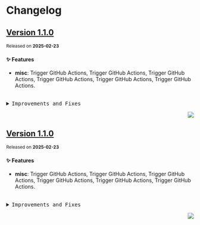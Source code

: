 <a name="readme-top"></a>

# Changelog

## [Version 1.1.0](https://github.com/maidhub/maid-lint/compare/v1.0.0...v1.1.0)

<sup>Released on **2025-02-23**</sup>

#### ✨ Features

- **misc**: Trigger GitHub Actions, Trigger GitHub Actions, Trigger GitHub Actions, Trigger GitHub Actions, Trigger GitHub Actions, Trigger GitHub Actions.

<br/>

<details>
<summary><kbd>Improvements and Fixes</kbd></summary>

#### What's improved

- **misc**: Trigger GitHub Actions ([d81efff](https://github.com/maidhub/maid-lint/commit/d81efff))
- **misc**: Trigger GitHub Actions ([613578a](https://github.com/maidhub/maid-lint/commit/613578a))
- **misc**: Trigger GitHub Actions ([ce739bb](https://github.com/maidhub/maid-lint/commit/ce739bb))
- **misc**: Trigger GitHub Actions ([4ac98a8](https://github.com/maidhub/maid-lint/commit/4ac98a8))
- **misc**: Trigger GitHub Actions ([31856d0](https://github.com/maidhub/maid-lint/commit/31856d0))
- **misc**: Trigger GitHub Actions ([af1e694](https://github.com/maidhub/maid-lint/commit/af1e694))

</details>

<div align="right">

[![](https://img.shields.io/badge/-BACK_TO_TOP-151515?style=flat-square)](#readme-top)

</div>

## [Version 1.1.0](https://github.com/maidhub/maid-lint/compare/v1.0.0...v1.1.0)

<sup>Released on **2025-02-23**</sup>

#### ✨ Features

- **misc**: Trigger GitHub Actions, Trigger GitHub Actions, Trigger GitHub Actions, Trigger GitHub Actions, Trigger GitHub Actions, Trigger GitHub Actions.

<br/>

<details>
<summary><kbd>Improvements and Fixes</kbd></summary>

#### What's improved

- **misc**: Trigger GitHub Actions ([d81efff](https://github.com/maidhub/maid-lint/commit/d81efff))
- **misc**: Trigger GitHub Actions ([613578a](https://github.com/maidhub/maid-lint/commit/613578a))
- **misc**: Trigger GitHub Actions ([ce739bb](https://github.com/maidhub/maid-lint/commit/ce739bb))
- **misc**: Trigger GitHub Actions ([4ac98a8](https://github.com/maidhub/maid-lint/commit/4ac98a8))
- **misc**: Trigger GitHub Actions ([31856d0](https://github.com/maidhub/maid-lint/commit/31856d0))
- **misc**: Trigger GitHub Actions ([af1e694](https://github.com/maidhub/maid-lint/commit/af1e694))

</details>

<div align="right">

[![](https://img.shields.io/badge/-BACK_TO_TOP-151515?style=flat-square)](#readme-top)

</div>
